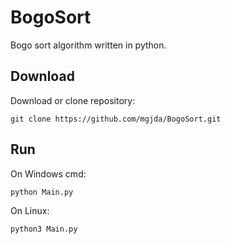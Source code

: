 # BogoSort

Bogo sort algorithm written in python.

## Download

Download or clone repository:
```git
git clone https://github.com/mgjda/BogoSort.git
```
## Run
On Windows cmd:
```bash
python Main.py 
```
On Linux:
```bash
python3 Main.py 
```